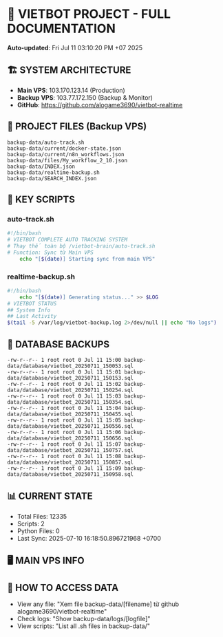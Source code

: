 # 🤖 VIETBOT PROJECT - FULL DOCUMENTATION
**Auto-updated**: Fri Jul 11 03:10:20 PM +07 2025

## 🏗️ SYSTEM ARCHITECTURE
- **Main VPS**: 103.170.123.14 (Production)
- **Backup VPS**: 103.77.172.150 (Backup & Monitor)
- **GitHub**: https://github.com/alogame3690/vietbot-realtime

## 📁 PROJECT FILES (Backup VPS)
```
backup-data/auto-track.sh
backup-data/current/docker-state.json
backup-data/current/n8n_workflows.json
backup-data/files/My_workflow_2_10.json
backup-data/INDEX.json
backup-data/realtime-backup.sh
backup-data/SEARCH_INDEX.json
```

## 🔧 KEY SCRIPTS
### auto-track.sh
```bash
#!/bin/bash
# VIETBOT COMPLETE AUTO TRACKING SYSTEM
# Thay thế toàn bộ /vietbot-brain/auto-track.sh
# Function: Sync từ Main VPS
    echo "[$(date)] Starting sync from main VPS"
```
### realtime-backup.sh
```bash
#!/bin/bash
    echo "[$(date)] Generating status..." >> $LOG
# VIETBOT STATUS
## System Info
## Last Activity
$(tail -5 /var/log/vietbot-backup.log 2>/dev/null || echo "No logs")
```

## 💾 DATABASE BACKUPS
```
-rw-r--r-- 1 root root 0 Jul 11 15:00 backup-data/database/vietbot_20250711_150053.sql
-rw-r--r-- 1 root root 0 Jul 11 15:01 backup-data/database/vietbot_20250711_150153.sql
-rw-r--r-- 1 root root 0 Jul 11 15:02 backup-data/database/vietbot_20250711_150254.sql
-rw-r--r-- 1 root root 0 Jul 11 15:03 backup-data/database/vietbot_20250711_150354.sql
-rw-r--r-- 1 root root 0 Jul 11 15:04 backup-data/database/vietbot_20250711_150455.sql
-rw-r--r-- 1 root root 0 Jul 11 15:05 backup-data/database/vietbot_20250711_150556.sql
-rw-r--r-- 1 root root 0 Jul 11 15:06 backup-data/database/vietbot_20250711_150656.sql
-rw-r--r-- 1 root root 0 Jul 11 15:07 backup-data/database/vietbot_20250711_150757.sql
-rw-r--r-- 1 root root 0 Jul 11 15:08 backup-data/database/vietbot_20250711_150857.sql
-rw-r--r-- 1 root root 0 Jul 11 15:09 backup-data/database/vietbot_20250711_150958.sql
```

## 📊 CURRENT STATE
- Total Files: 12335
- Scripts: 2
- Python Files: 0
- Last Sync: 2025-07-10 16:18:50.896721968 +0700

## 🖥️ MAIN VPS INFO


## 🚨 HOW TO ACCESS DATA
- View any file: "Xem file backup-data/[filename] từ github alogame3690/vietbot-realtime"
- Check logs: "Show backup-data/logs/[logfile]"
- View scripts: "List all .sh files in backup-data/"
